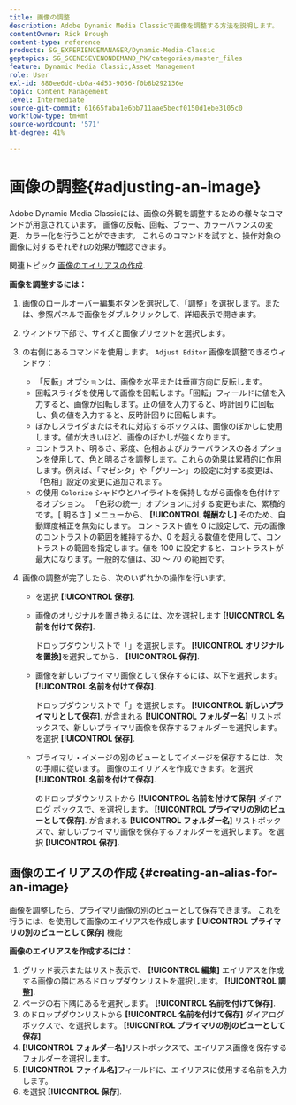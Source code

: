 ```yaml
---
title: 画像の調整
description: Adobe Dynamic Media Classicで画像を調整する方法を説明します。
contentOwner: Rick Brough
content-type: reference
products: SG_EXPERIENCEMANAGER/Dynamic-Media-Classic
geptopics: SG_SCENESEVENONDEMAND_PK/categories/master_files
feature: Dynamic Media Classic,Asset Management
role: User
exl-id: 880ee6d0-cb0a-4d53-9056-f0b8b292136e
topic: Content Management
level: Intermediate
source-git-commit: 61665faba1e6bb711aae5becf0150d1ebe3105c0
workflow-type: tm+mt
source-wordcount: '571'
ht-degree: 41%

---
```


# 画像の調整{#adjusting-an-image}

Adobe Dynamic Media Classicには、画像の外観を調整するための様々なコマンドが用意されています。 画像の反転、回転、ブラー、カラーバランスの変更、カラー化を行うことができます。 これらのコマンドを試すと、操作対象の画像に対するそれぞれの効果が確認できます。

関連トピック [画像のエイリアスの作成](adjusting-image.md#creating_an_alias_for_an_image).

**画像を調整するには：**

1. 画像のロールオーバー編集ボタンを選択して、「調整」を選択します。または、参照パネルで画像をダブルクリックして、詳細表示で開きます。
1. ウィンドウ下部で、サイズと画像プリセットを選択します。
1. の右側にあるコマンドを使用します。 `Adjust Editor` 画像を調整できるウィンドウ：

   * 「反転」オプションは、画像を水平または垂直方向に反転します。
   * 回転スライダを使用して画像を回転します。「回転」フィールドに値を入力すると、画像が回転します。正の値を入力すると、時計回りに回転し、負の値を入力すると、反時計回りに回転します。
   * ぼかしスライダまたはそれに対応するボックスは、画像のぼかしに使用します。値が大きいほど、画像のぼかしが強くなります。
   * コントラスト、明るさ、彩度、色相およびカラーバランスの各オプションを使用して、色と明るさを調整します。これらの効果は累積的に作用します。例えば、「マゼンタ」や「グリーン」の設定に対する変更は、「色相」設定の変更に追加されます。
   * の使用 `Colorize` シャドウとハイライトを保持しながら画像を色付けするオプション。 「色彩の統一」オプションに対する変更もまた、累積的です。[ 明るさ ] メニューから、 **[!UICONTROL 報酬なし]** そのため、自動輝度補正を無効にします。 コントラスト値を 0 に設定して、元の画像のコントラストの範囲を維持するか、0 を超える数値を使用して、コントラストの範囲を指定します。値を 100 に設定すると、コントラストが最大になります。一般的な値は、30 ～ 70 の範囲です。

1. 画像の調整が完了したら、次のいずれかの操作を行います。

   * を選択 **[!UICONTROL 保存]**.

   * 画像のオリジナルを置き換えるには、次を選択します **[!UICONTROL 名前を付けて保存]**.

     ドロップダウンリストで「」を選択します。 **[!UICONTROL オリジナルを置換]**&#x200B;を選択してから、 **[!UICONTROL 保存]**.

   * 画像を新しいプライマリ画像として保存するには、以下を選択します。 **[!UICONTROL 名前を付けて保存]**.

     ドロップダウンリストで「」を選択します。 **[!UICONTROL 新しいプライマリとして保存]**.
が含まれる **[!UICONTROL フォルダー名]** リストボックスで、新しいプライマリ画像を保存するフォルダーを選択します。
を選択 **[!UICONTROL 保存]**.

   * プライマリ・イメージの別のビューとしてイメージを保存するには、次の手順に従います。 画像のエイリアスを作成できます。を選択 **[!UICONTROL 名前を付けて保存]**.

     のドロップダウンリストから **[!UICONTROL 名前を付けて保存]** ダイアログ ボックスで、を選択します。 **[!UICONTROL プライマリの別のビューとして保存]**.
が含まれる **[!UICONTROL フォルダー名]** リストボックスで、新しいプライマリ画像を保存するフォルダーを選択します。
を選択 **[!UICONTROL 保存]**.

## 画像のエイリアスの作成 {#creating-an-alias-for-an-image}

画像を調整したら、プライマリ画像の別のビューとして保存できます。 これを行うには、を使用して画像のエイリアスを作成します **[!UICONTROL プライマリの別のビューとして保存]** 機能

**画像のエイリアスを作成するには：**

1. グリッド表示またはリスト表示で、 **[!UICONTROL 編集]** エイリアスを作成する画像の隣にあるドロップダウンリストを選択します。 **[!UICONTROL 調整]**.
1. ページの右下隅にあるを選択します。 **[!UICONTROL 名前を付けて保存]**.
1. のドロップダウンリストから **[!UICONTROL 名前を付けて保存]** ダイアログ ボックスで、を選択します。 **[!UICONTROL プライマリの別のビューとして保存]**.
1. **[!UICONTROL フォルダー名]**&#x200B;リストボックスで、エイリアス画像を保存するフォルダーを選択します。
1. **[!UICONTROL ファイル名]**&#x200B;フィールドに、エイリアスに使用する名前を入力します。
1. を選択 **[!UICONTROL 保存]**.

